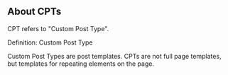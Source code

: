 About CPTs
--------------------------------
CPT refers to "Custom Post Type".

Definition: Custom Post Type

Custom Post Types are post templates. CPTs are not full page templates, but templates for repeating elements on the page.